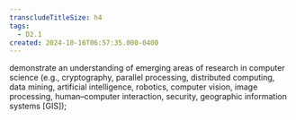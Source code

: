 ```yaml
---
transcludeTitleSize: h4
tags:
  - D2.1
created: 2024-10-16T06:57:35.000-0400
---
```

demonstrate an understanding of emerging areas of research in computer science (e.g., cryptography, parallel processing, distributed computing, data mining, artificial intelligence, robotics, computer vision, image processing, human–computer interaction, security, geographic information systems \[GIS\]);